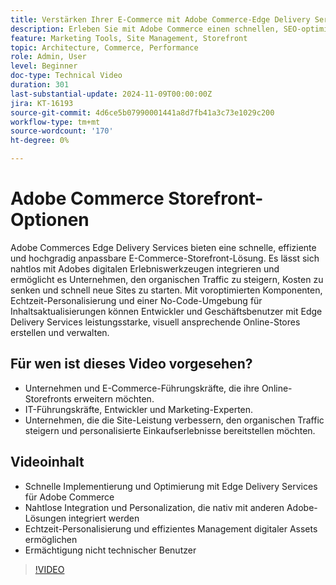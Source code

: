 ```yaml
---
title: Verstärken Ihrer E-Commerce mit Adobe Commerce-Edge Delivery Services
description: Erleben Sie mit Adobe Commerce einen schnellen, SEO-optimierten E-Commerce. Steigern Sie den Traffic, sparen Sie Kosten und verwalten Sie Ihre Storefront einfach mit Edge Delivery Services.
feature: Marketing Tools, Site Management, Storefront
topic: Architecture, Commerce, Performance
role: Admin, User
level: Beginner
doc-type: Technical Video
duration: 301
last-substantial-update: 2024-11-09T00:00:00Z
jira: KT-16193
source-git-commit: 4d6ce5b07990001441a8d7fb41a3c73e1029c200
workflow-type: tm+mt
source-wordcount: '170'
ht-degree: 0%

---
```



# Adobe Commerce Storefront-Optionen

Adobe Commerces Edge Delivery Services bieten eine schnelle, effiziente und hochgradig anpassbare E-Commerce-Storefront-Lösung.
Es lässt sich nahtlos mit Adobes digitalen Erlebniswerkzeugen integrieren und ermöglicht es Unternehmen, den organischen Traffic zu steigern, Kosten zu senken und schnell neue Sites zu starten. Mit voroptimierten Komponenten, Echtzeit-Personalisierung und einer No-Code-Umgebung für Inhaltsaktualisierungen können Entwickler und Geschäftsbenutzer mit Edge Delivery Services leistungsstarke, visuell ansprechende Online-Stores erstellen und verwalten.

## Für wen ist dieses Video vorgesehen?

- Unternehmen und E-Commerce-Führungskräfte, die ihre Online-Storefronts erweitern möchten.
- IT-Führungskräfte, Entwickler und Marketing-Experten.
- Unternehmen, die die Site-Leistung verbessern, den organischen Traffic steigern und personalisierte Einkaufserlebnisse bereitstellen möchten.

## Videoinhalt

- Schnelle Implementierung und Optimierung mit Edge Delivery Services für Adobe Commerce
- Nahtlose Integration und Personalization, die nativ mit anderen Adobe-Lösungen integriert werden
- Echtzeit-Personalisierung und effizientes Management digitaler Assets ermöglichen
- Ermächtigung nicht technischer Benutzer

>[!VIDEO](https://video.tv.adobe.com/v/3431725?learn=on)
